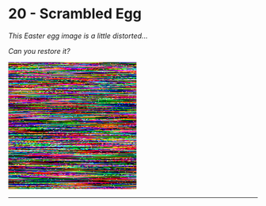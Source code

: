 # 20 - Scrambled Egg
*This Easter egg image is a little distorted...*

*Can you restore it?*

![](egg.png)

---